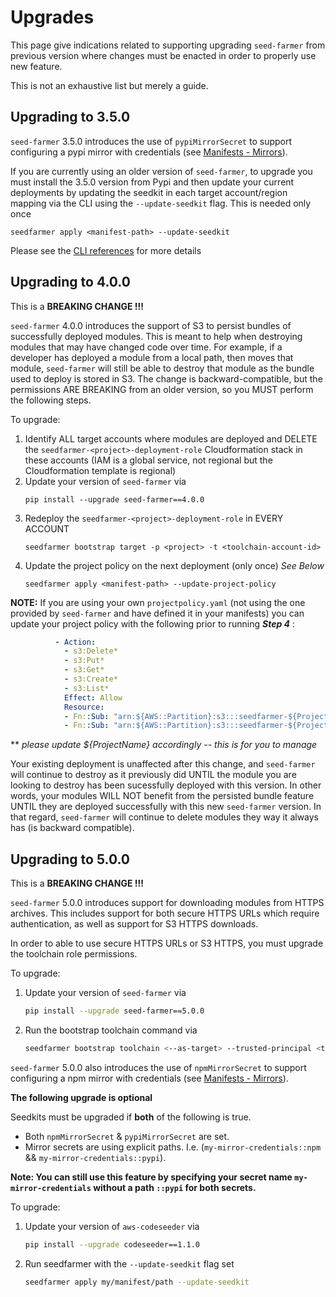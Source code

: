 # Upgrades

This page give indications related to supporting upgrading `seed-farmer` from previous version where changes must be enacted in order to properly use new feature.

This is not an exhaustive list but merely a guide.


## Upgrading to 3.5.0

`seed-farmer` 3.5.0 introduces the use of `pypiMirrorSecret` to support configuring a pypi mirror with credentials (see [Manifests - Mirrors](./manifests.md#mirroroverride)).

If you are currently using an older version of `seed-farmer`, to upgrade you must install the 3.5.0 version from Pypi and then update your current deployments by updating the seedkit in each target account/region mapping via the CLI using the `--update-seedkit` flag.  This is needed only once
```code
seedfarmer apply <manifest-path> --update-seedkit
```

Please see the [CLI references](./cli_commands.rst) for more details


## Upgrading to 4.0.0  
This is a **BREAKING CHANGE !!!**

`seed-farmer` 4.0.0 introduces the support of S3 to persist bundles of successfully deployed modules.  This is meant to help when destroying modules that may have changed code over time.  For example, if a developer has deployed a module from a local path, then moves that module, `seed-farmer` will still be able to destroy that module as the bundle used to deploy is stored in S3.  The change is backward-compatible, but the permissions ARE BREAKING from an older version, so you MUST perform the following steps.  

To upgrade:
1. Identify ALL target accounts where modules are deployed and DELETE the `seedfarmer-<project>-deployment-role` Cloudformation stack in these accounts (IAM is a global service, not regional but the Cloudformation template is regional)
2. Update your version of `seed-farmer` via
    ```code
    pip install --upgrade seed-farmer==4.0.0
     ```
3. Redeploy the `seedfarmer-<project>-deployment-role` in EVERY ACCOUNT
    ``` code
    seedfarmer bootstrap target -p <project> -t <toolchain-account-id>
    ``` 
4. Update the project policy on the next deployment (only once) *See Below*
    ```code 
    seedfarmer apply <manifest-path> --update-project-policy
    ```  

**NOTE:** If you are using your own `projectpolicy.yaml` (not using the one provided by `seed-farmer` and have defined it in your manifests) you can update your project policy with the following prior to running ***Step 4*** :

```yaml
          - Action:
            - s3:Delete*
            - s3:Put*
            - s3:Get*
            - s3:Create*
            - s3:List*
            Effect: Allow
            Resource:
            - Fn::Sub: "arn:${AWS::Partition}:s3:::seedfarmer-${ProjectName}*"
            - Fn::Sub: "arn:${AWS::Partition}:s3:::seedfarmer-${ProjectName}*/*" 
```
      
  ** *please update ${ProjectName} accordingly -- this is for you to manage*

Your existing deployment is unaffected after this change, and `seed-farmer` will continue to destroy as it previously did UNTIL the module you are looking to destroy has been sucessfully deployed with this version.  In other words, your modules WILL NOT benefit from the persisted bundle feature UNTIL they are deployed successfully with this new `seed-farmer` version.  In that regard, `seed-farmer` will continue to delete modules they way it always has (is backward compatible).


## Upgrading to 5.0.0  
This is a **BREAKING CHANGE !!!**

`seed-farmer` 5.0.0 introduces support for downloading modules from HTTPS archives.
This includes support for both secure HTTPS URLs which require authentication, as well as support for S3 HTTPS downloads.

In order to able to use secure HTTPS URLs or S3 HTTPS, you must upgrade the toolchain role permissions.

To upgrade:
1. Update your version of `seed-farmer` via
    ```bash
    pip install --upgrade seed-farmer==5.0.0
     ```
2. Run the bootstrap toolchain command via
    ```bash
    seedfarmer bootstrap toolchain <--as-target> --trusted-principal <trusted-principal-arn>
    ```

`seed-farmer` 5.0.0 also introduces the use of `npmMirrorSecret` to support configuring a npm mirror with credentials (see [Manifests - Mirrors](./manifests.md#mirroroverride)).

**The following upgrade is optional**

Seedkits must be upgraded if **both** of the following is true.
- Both `npmMirrorSecret` & `pypiMirrorSecret` are set.
- Mirror secrets are using explicit paths. I.e. (`my-mirror-credentials::npm` && `my-mirror-credentials::pypi`). 

**Note: You can still use this feature by specifying your secret name `my-mirror-credentials` without a path `::pypi` for both secrets.**

To upgrade:
1. Update your version of `aws-codeseeder` via
    ```bash
    pip install --upgrade codeseeder==1.1.0
     ```
2. Run seedfarmer with the `--update-seedkit` flag set
    ```bash
    seedfarmer apply my/manifest/path --update-seedkit
    ```
